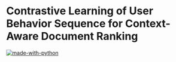 # Contrastive Learning of User Behavior Sequence for Context-Aware Document Ranking

[![made-with-python](https://img.shields.io/badge/Made%20with-Python-red.svg)](#python)

